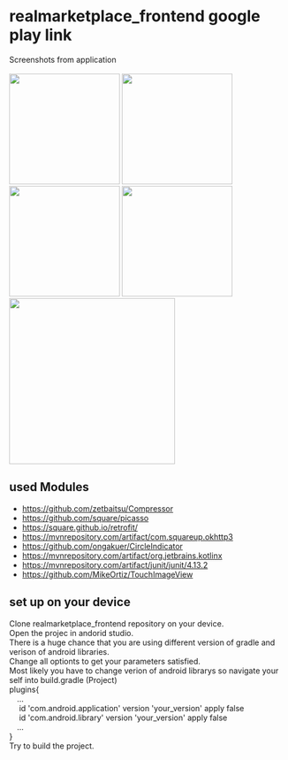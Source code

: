 # realmarketplace_frontend google play link
Screenshots from application<br /><br />
<img src="https://github.com/AntoninKadrmas/realmarketplace_resources/blob/master/new_screens/signal-2023-04-23-194215.png" width="200">
<img src="https://github.com/AntoninKadrmas/realmarketplace_resources/blob/master/new_screens/signal-2023-04-23-001603_002.png" width="200">
<img src="https://github.com/AntoninKadrmas/realmarketplace_resources/blob/master/new_screens/signal-2023-04-23-001603_003.png" width="200">
<img src="https://github.com/AntoninKadrmas/realmarketplace_resources/blob/master/new_screens/signal-2023-04-23-001603_004.png" width="200">
<br />
<a href="https://play.google.com/store/apps/details?id=com.realmarketplace"><img src="https://github.com/AntoninKadrmas/realmarketplace_resources/blob/master/logo_plakat/google-play-badge.png" width="300"/></a>
## used Modules
- https://github.com/zetbaitsu/Compressor<br />
- https://github.com/square/picasso<br />
- https://square.github.io/retrofit/<br />
- https://mvnrepository.com/artifact/com.squareup.okhttp3<br />
- https://github.com/ongakuer/CircleIndicator<br />
- https://mvnrepository.com/artifact/org.jetbrains.kotlinx<br />
- https://mvnrepository.com/artifact/junit/junit/4.13.2<br />
- https://github.com/MikeOrtiz/TouchImageView<br />
## set up on your device
Clone realmarketplace_frontend repository on your device.<br />
Open the projec in andorid studio. <br />
There is a huge chance that you are using different version of gradle and verison of android libraries.<br />
Change all optionts to get your parameters satisfied.<br />
Most likely you have to change verion of android librarys so navigate your self into build.gradle (Project)<br />
plugins{<br />
&emsp;...<br />
&emsp;    id 'com.android.application' version 'your_version' apply false<br />
&emsp;    id 'com.android.library' version 'your_version' apply false<br />
&emsp;...<br />
}<br />
Try to build the project.
